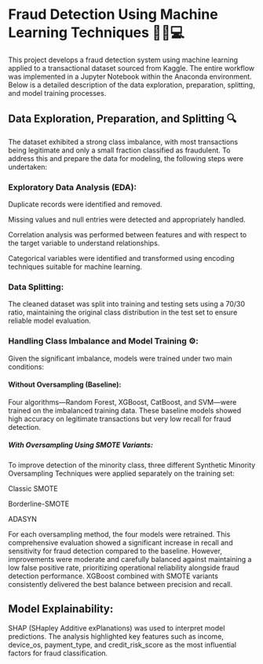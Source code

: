# Fraud Detection Using Machine Learning Techniques 🕵️‍♂️💻
This project develops a fraud detection system using machine learning applied to a transactional dataset sourced from Kaggle. The entire workflow was implemented in a Jupyter Notebook within the Anaconda environment. Below is a detailed description of the data exploration, preparation, splitting, and model training processes.

## Data Exploration, Preparation, and Splitting 🔍
The dataset exhibited a strong class imbalance, with most transactions being legitimate and only a small fraction classified as fraudulent. To address this and prepare the data for modeling, the following steps were undertaken:

### Exploratory Data Analysis (EDA):

Duplicate records were identified and removed.

Missing values and null entries were detected and appropriately handled.

Correlation analysis was performed between features and with respect to the target variable to understand relationships.

Categorical variables were identified and transformed using encoding techniques suitable for machine learning.

### Data Splitting:
The cleaned dataset was split into training and testing sets using a 70/30 ratio, maintaining the original class distribution in the test set to ensure reliable model evaluation.

### Handling Class Imbalance and Model Training ⚙️:
Given the significant imbalance, models were trained under two main conditions:

#### Without Oversampling (Baseline):
Four algorithms—Random Forest, XGBoost, CatBoost, and SVM—were trained on the imbalanced training data. These baseline models showed high accuracy on legitimate transactions but very low recall for fraud detection.

##### With Oversampling Using SMOTE Variants:
To improve detection of the minority class, three different Synthetic Minority Oversampling Techniques were applied separately on the training set:

Classic SMOTE

Borderline-SMOTE

ADASYN

For each oversampling method, the four models were retrained. This comprehensive evaluation showed a significant increase in recall and sensitivity for fraud detection compared to the baseline. However, improvements were moderate and carefully balanced against maintaining a low false positive rate, prioritizing operational reliability alongside fraud detection performance. XGBoost combined with SMOTE variants consistently delivered the best balance between precision and recall.

## Model Explainability:
SHAP (SHapley Additive exPlanations) was used to interpret model predictions. The analysis highlighted key features such as income, device_os, payment_type, and credit_risk_score as the most influential factors for fraud classification.
